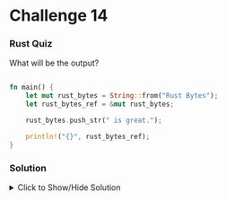 # Challenge 14

### Rust Quiz

What will be the output?

```rust

fn main() {
    let mut rust_bytes = String::from("Rust Bytes");
    let rust_bytes_ref = &mut rust_bytes;

    rust_bytes.push_str(" is great.");

    println!("{}", rust_bytes_ref);
}
```

### Solution

<details>

<summary>Click to Show/Hide Solution</summary>

</details>